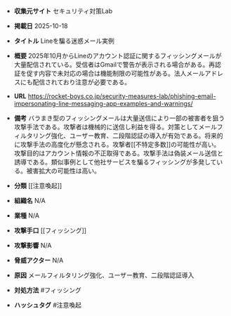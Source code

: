 - **収集元サイト**
セキュリティ対策Lab

- **掲載日**
2025-10-18

- **タイトル**
Lineを騙る迷惑メール実例

- **概要**
2025年10月からLineのアカウント認証に関するフィッシングメールが大量配信されている。受信者はGmailで警告が表示される場合がある。再認証を促す内容で未対応の場合は機能制限の可能性がある。法人メールアドレスにも配信されており注意が必要である。

- **URL**
https://rocket-boys.co.jp/security-measures-lab/phishing-email-impersonating-line-messaging-app-examples-and-warnings/

- **備考**
バラまき型のフィッシングメールは大量送信により一部の被害者を狙う攻撃手法である。攻撃者は機械的に送信し利益を得る。対策としてメールフィルタリング強化、ユーザー教育、二段階認証の導入が有効である。将来的に攻撃手法の高度化が懸念される。攻撃者[[不特定多数]]の可能性が高い。攻撃目的はアカウント情報の不正取得である。攻撃手法は偽装メール送信と誘導である。類似事例として他社サービスを騙るフィッシングが多発している。被害拡大の可能性は高い。

- **分類**
[[注意喚起]]

- **組織名**
N/A

- **業種**
N/A

- **攻撃手口**
[[フィッシング]]

- **攻撃影響**
N/A

- **脅威アクター**
N/A

- **原因**
メールフィルタリング強化、ユーザー教育、二段階認証導入

- **対処方法**
#フィッシング

- **ハッシュタグ**
#注意喚起
